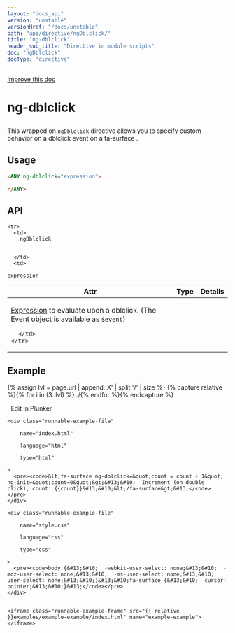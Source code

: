 ```yaml
---
layout: "docs_api"
version: "unstable"
versionHref: "/docs/unstable"
path: "api/directive/ngDblclick/"
title: "ng-dblclick"
header_sub_title: "Directive in module scripts"
doc: "ngDblclick"
docType: "directive"
---
```


<div class="improve-docs">
  <a href='https://github.com/Famous/famous-angular/edit/master/src/scripts/directives/fa-input.js#L275'>
    Improve this doc
  </a>
</div>





<h1 class="api-title">

  ng-dblclick



</h1>





This wrapped on `ngDblclick` directive allows you to specify custom behavior on a dblclick event on a fa-surface .






  
<h2 id="usage">Usage</h2>
  
```html
<ANY ng-dblclick="expression">

</ANY>
```
  
  
<h2 id="api" style="clear:both;">API</h2>

<table class="table" style="margin:0;">
  <thead>
    <tr>
      <th>Attr</th>
      <th>Type</th>
      <th>Details</th>
    </tr>
  </thead>
  <tbody>
    
    <tr>
      <td>
        ngDblclick
        
        
      </td>
      <td>
        
  <code>expression</code>
      </td>
      <td>
        <p><a href="guide/expression">Expression</a> to evaluate upon
a dblclick. (The Event object is available as <code>$event</code>)</p>

        
      </td>
    </tr>
    
  </tbody>
</table>

  

  



<h2 id="example">Example</h2><p>

{% assign lvl = page.url | append:'X' | split:'/' | size %}
{% capture relative %}{% for i in (3..lvl) %}../{% endfor %}{% endcapture %}

<div>
  <a ng-click="openPlunkr('{{ relative }}examples/example-example')" class="btn pull-right">
    <i class="glyphicon glyphicon-edit">&nbsp;</i>
    Edit in Plunker</a>
  <div class="runnable-example" path="examples/example-example"
      
  >

   
    <div class="runnable-example-file"
      
        name="index.html"
      
        language="html"
      
        type="html"
      
    >
      <pre><code>&lt;fa-surface ng-dblclick=&quot;count = count + 1&quot; ng-init=&quot;count=0&quot;&gt;&#13;&#10;  Increment (on double click), count: {{count}}&#13;&#10;&lt;/fa-surface&gt;&#13;</code></pre>
    </div>
  
    <div class="runnable-example-file"
      
        name="style.css"
      
        language="css"
      
        type="css"
      
    >
      <pre><code>body {&#13;&#10;  -webkit-user-select: none;&#13;&#10;  -moz-user-select: none;&#13;&#10;  -ms-user-select: none;&#13;&#10;  user-select: none;&#13;&#10;}&#13;&#10;fa-surface {&#13;&#10;  cursor: pointer;&#13;&#10;}&#13;</code></pre>
    </div>
  

    <iframe class="runnable-example-frame" src="{{ relative }}examples/example-example/index.html" name="example-example"></iframe>
  </div>
</div>


</p>



